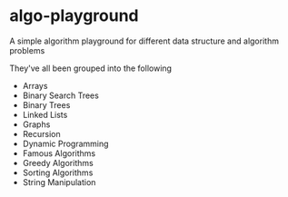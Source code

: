 # algo-playground
A simple algorithm playground for different data structure and algorithm problems  
  
They've all been grouped into the following

- Arrays
- Binary Search Trees
- Binary Trees
- Linked Lists
- Graphs
- Recursion
- Dynamic Programming
- Famous Algorithms
- Greedy Algorithms
- Sorting Algorithms 
- String Manipulation 
